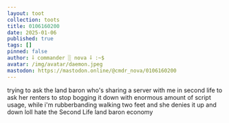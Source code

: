 ```yaml
---
layout: toot
collection: toots
title: 0106160200
date: 2025-01-06
published: true
tags: []
pinned: false
author: ⸸ commander ░ nova ⸸ :~$
avatar: /img/avatar/daemon.jpeg
mastodon: https://mastodon.online/@cmdr_nova/0106160200
---
```


trying to ask the land baron who's sharing a server with me in second life to ask her renters to stop bogging it down with enormous amount of script usage, while i'm rubberbanding walking two feet and she denies it up and down lolI hate the Second Life land baron economy
